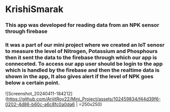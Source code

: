 # KrishiSmarak
### This app was developed for reading data from an NPK sensor through firebase
### It was a part of our mini project where we created an IoT senosr to measure the level of Nitrogen, Potassium and Phosphours then it sent the data to the firebase through which our app is conneceted. To access our app user should be login to the app which is handled by the firebase and then the realtime data is shown in the app, It also gives alert if the level of NPK goes below a certain point.

![Screenshot_20240411-184212](https://github.com/ArijitRoy22/Mini_Project/assets/102459834/f44d39f6-0202-4d86-b60c-a6c8fc0a0da6 | =250x250)
